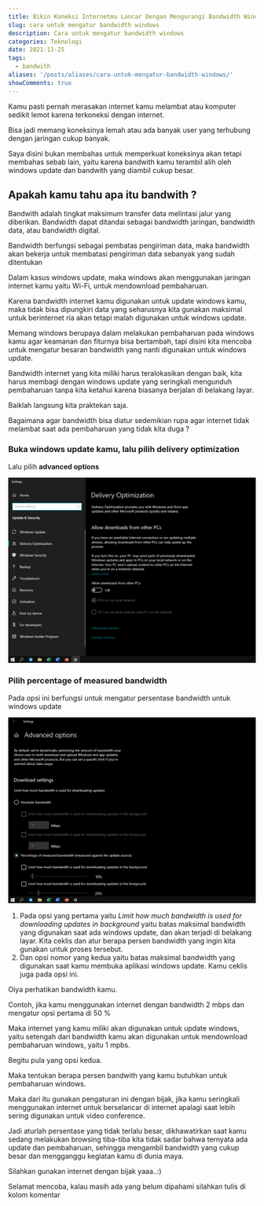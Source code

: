 ```yaml
---
title: Bikin Koneksi Internetmu Lancar Dengan Mengurangi Bandwidth Windows Update
slug: cara untuk mengatur bandwidth windows
description: Cara untuk mengatur bandwidth windows
categories: Teknologi
date: 2021-11-25
tags:
  - bandwith
aliases: '/posts/aliases/cara-untuk-mengatur-bandwidth-windows/'
showComments: true
---
```


Kamu pasti pernah merasakan internet kamu melambat atau komputer sedikit lemot karena terkoneksi dengan internet.

Bisa jadi memang koneksinya lemah atau ada banyak user yang terhubung dengan jaringan cukup banyak.

Saya disini bukan membahas untuk memperkuat koneksinya akan tetapi membahas sebab lain, yaitu karena bandwith kamu terambil alih oleh windows update dan bandwith yang diambil cukup besar.

## Apakah kamu tahu apa itu bandwith ?

Bandwith adalah tingkat maksimum transfer data melintasi jalur yang diberikan. Bandwidth dapat ditandai sebagai bandwidth jaringan, bandwidth data, atau bandwidth digital.

Bandwidth berfungsi sebagai pembatas pengiriman data, maka bandwidth akan bekerja untuk membatasi pengiriman data sebanyak yang sudah ditentukan

Dalam kasus windows update, maka windows akan menggunakan jaringan internet kamu yaitu Wi-Fi, untuk mendownload pembaharuan.

Karena bandwidth internet kamu digunakan untuk update windows kamu, maka tidak bisa dipungkiri data yang seharusnya kita gunakan maksimal untuk berinternet ria akan tetapi malah digunakan untuk windows update.

Memang windows berupaya dalam melakukan pembaharuan pada windows kamu agar keamanan dan fiturnya bisa bertambah, tapi disini kita mencoba untuk mengatur besaran bandwidth yang nanti digunakan untuk windows update.

Bandwidth internet yang kita miliki harus teralokasikan dengan baik, kita harus membagi dengan windows update yang seringkali mengunduh pembaharuan tanpa kita ketahui karena biasanya berjalan di belakang layar.

Baiklah langsung kita praktekan saja.

Bagaimana agar bandwidth bisa diatur sedemikian rupa agar internet tidak melambat saat ada pembaharuan yang tidak kita duga ?

### Buka windows update kamu, lalu pilih delivery optimization

Lalu pilih **advanced options**

![](./delivery-optimization.png)

### Pilih percentage of measured bandwidth

Pada opsi ini berfungsi untuk mengatur persentase bandwidth untuk windows update

![](./advanced-download-setting.png)

1. Pada opsi yang pertama yaitu _Limit how much bandwidth is used for downloading updates in background_ yaitu batas maksimal bandwidth yang digunakan saat ada windows update, dan akan terjadi di belakang layar.
   Kita ceklis dan atur berapa persen bandwidth yang ingin kita gunakan untuk proses tersebut.
2. Dan opsi nomor yang kedua yaitu batas maksimal bandwidth yang digunakan saat kamu membuka aplikasi windows update.
   Kamu ceklis juga pada opsi ini.

Oiya perhatikan bandwidth kamu.

Contoh, jika kamu menggunakan internet dengan bandwidth 2 mbps dan mengatur opsi pertama di 50 %

Maka internet yang kamu miliki akan digunakan untuk update windows, yaitu setengah dari bandwidth kamu akan digunakan untuk mendownload pembaharuan windows, yaitu 1 mpbs.

Begitu pula yang opsi kedua.

Maka tentukan berapa persen bandwith yang kamu butuhkan untuk pembaharuan windows.

Maka dari itu gunakan pengaturan ini dengan bijak, jika kamu seringkali menggunakan internet untuk berselancar di internet apalagi saat lebih sering digunakan untuk video conference.

Jadi aturlah persentase yang tidak terlalu besar, dikhawatirkan saat kamu sedang melakukan browsing tiba-tiba kita tidak sadar bahwa ternyata ada update dan pembaharuan, sehingga mengambil bandwidth yang cukup besar dan mengganggu kegiatan kamu di dunia maya.

Silahkan gunakan internet dengan bijak yaaa..:)

Selamat mencoba, kalau masih ada yang belum dipahami silahkan tulis di kolom komentar

